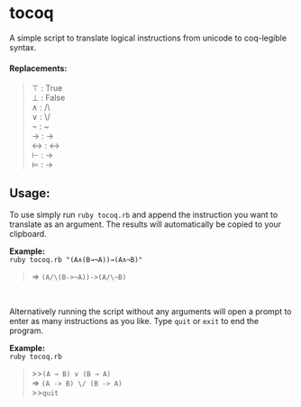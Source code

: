 # tocoq
A simple script to translate logical instructions from unicode to coq-legible syntax.

#### Replacements:
>	⊤ : True  
	⊥ : False  
	∧ : /\  
	∨ : \\/  
	¬ : ~  
	→&#xFE0E; : ->  
	↔&#xFE0E; : <->  
	⊢ : ->  
	⊨ : ->  

## Usage:
To use simply run `ruby tocoq.rb` and append the instruction you want to translate as an argument. The results will automatically be copied to your clipboard.

**Example:**  
`ruby tocoq.rb "(A∧(B→¬A))→(A∧¬B)"`
> ⇒ `(A/\(B->~A))->(A/\~B)`
  
&nbsp;

Alternatively running the script without any arguments will open a prompt to enter as many instructions as you like. Type `quit` or `exit` to end the program.

**Example:**  
`ruby tocoq.rb `
> \>\>`(A → B) ∨ (B → A)`  
⇒ `(A -> B) \/ (B -> A)`  
\>\>`quit`
